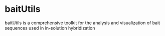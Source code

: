 # baitUtils
baitUtils is a comprehensive toolkit for the analysis and visualization of bait sequences used in in-solution hybridization
